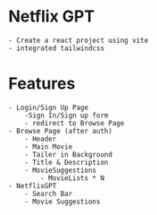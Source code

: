# Netflix GPT
    - Create a react project using vite
    - integrated tailwindcss
    
# Features
    - Login/Sign Up Page
        -Sign In/Sign up form
        - redirect to Browse Page
    - Browse Page (after auth)
        - Header
        - Main Movie
        - Tailer in Background 
        - Title & Description
        - MovieSuggestions
            - MovieLists * N
    - NetflixGPT
        - Search Bar
        - Movie Suggestions
    
